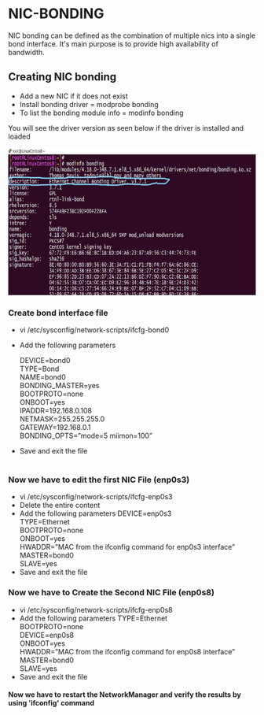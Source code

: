 
# NIC-BONDING

NIC bonding can be defined as the combination of multiple nics into a single bond interface.
It's main purpose is to provide high availability of bandwidth.


## Creating NIC bonding

- Add a new NIC if it does not exist
- Install bonding driver = modprobe bonding
- To list the bonding module info = modinfo bonding

You will see the driver version as seen below if the driver is installed and loaded

<img src="https://github.com/Dibyendu-sk/NIC-BONDING/blob/main/InkedCapture4_LI.jpg" width="600" height="300" />

### Create bond interface file
- vi /etc/sysconfig/network-scripts/ifcfg-bond0
- Add the following parameters

    DEVICE=bond0<br />
    TYPE=Bond<br />
    NAME=bond0<br />
    BONDING_MASTER=yes<br />
    BOOTPROTO=none<br />
    ONBOOT=yes<br />
    IPADDR=192.168.0.108<br />
    NETMASK=255.255.255.0<br />
    GATEWAY=192.168.0.1<br />
    BONDING_OPTS=”mode=5 miimon=100”
- Save and exit the file
<br /><br />

### Now we have to edit the first NIC File (enp0s3)
- vi /etc/sysconfig/network-scripts/ifcfg-enp0s3
- Delete the entire content
- Add the following parameters
    DEVICE=enp0s3<br />
    TYPE=Ethernet<br />
    BOOTPROTO=none<br />
    ONBOOT=yes<br />
    HWADDR=”MAC from the ifconfig command for enp0s3 interface”<br />
    MASTER=bond0<br />
    SLAVE=yes<br />
- Save and exit the file<br />

### Now we have to Create the Second NIC File (enp0s8)
- vi /etc/sysconfig/network-scripts/ifcfg-enp0s8
- Add the following parameters
    TYPE=Ethernet<br />
    BOOTPROTO=none<br />
    DEVICE=enp0s8<br />
    ONBOOT=yes<br />
    HWADDR=”MAC from the ifconfig command for enp0s8 interface”<br />
    MASTER=bond0<br />
    SLAVE=yes<br />
- Save and exit the file<br />

#### Now we have to restart the NetworkManager and verify the results by using 'ifconfig' command


